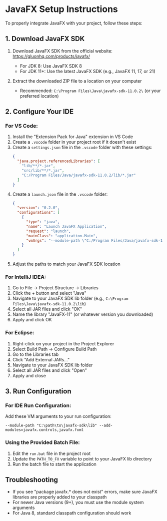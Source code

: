 # JavaFX Setup Instructions

To properly integrate JavaFX with your project, follow these steps:

## 1. Download JavaFX SDK

1. Download JavaFX SDK from the official website: https://gluonhq.com/products/javafx/

   - For JDK 8: Use JavaFX SDK 8
   - For JDK 11+: Use the latest JavaFX SDK (e.g., JavaFX 11, 17, or 21)

2. Extract the downloaded ZIP file to a location on your computer
   - Recommended: `C:\Program Files\Java\javafx-sdk-11.0.2\` (or your preferred location)

## 2. Configure Your IDE

### For VS Code:

1. Install the "Extension Pack for Java" extension in VS Code
2. Create a `.vscode` folder in your project root if it doesn't exist
3. Create a `settings.json` file in the `.vscode` folder with these settings:
   ```json
   {
     "java.project.referencedLibraries": [
       "lib/**/*.jar",
       "src/lib/**/*.jar",
       "C:/Program Files/Java/javafx-sdk-11.0.2/lib/*.jar"
     ]
   }
   ```
4. Create a `launch.json` file in the `.vscode` folder:
   ```json
   {
     "version": "0.2.0",
     "configurations": [
       {
         "type": "java",
         "name": "Launch JavaFX Application",
         "request": "launch",
         "mainClass": "application.Main",
         "vmArgs": "--module-path \"C:/Program Files/Java/javafx-sdk-11.0.2/lib\" --add-modules=javafx.controls,javafx.fxml"
       }
     ]
   }
   ```
5. Adjust the paths to match your JavaFX SDK location

### For IntelliJ IDEA:

1. Go to File → Project Structure → Libraries
2. Click the + button and select "Java"
3. Navigate to your JavaFX SDK lib folder (e.g., `C:\Program Files\Java\javafx-sdk-11.0.2\lib`)
4. Select all JAR files and click "OK"
5. Name the library "JavaFX-11" (or whatever version you downloaded)
6. Apply and click OK

### For Eclipse:

1. Right-click on your project in the Project Explorer
2. Select Build Path → Configure Build Path
3. Go to the Libraries tab
4. Click "Add External JARs..."
5. Navigate to your JavaFX SDK lib folder
6. Select all JAR files and click "Open"
7. Apply and close

## 3. Run Configuration

### For IDE Run Configuration:

Add these VM arguments to your run configuration:

```
--module-path "C:\path\to\javafx-sdk\lib" --add-modules=javafx.controls,javafx.fxml
```

### Using the Provided Batch File:

1. Edit the `run.bat` file in the project root
2. Update the `PATH_TO_FX` variable to point to your JavaFX lib directory
3. Run the batch file to start the application

## Troubleshooting

- If you see "package javafx.\* does not exist" errors, make sure JavaFX libraries are properly added to your classpath
- For newer Java versions (9+), you must use the module system arguments
- For Java 8, standard classpath configuration should work
